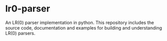 # lr0-parser

An LR(0) parser implementation in python. This repository includes the source code, documentation and examples for building and understanding LR(0) parsers.
